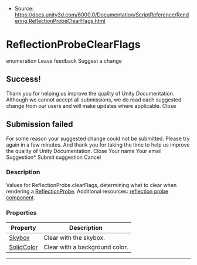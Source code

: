 * Source: https://docs.unity3d.com/6000.0/Documentation/ScriptReference/Rendering.ReflectionProbeClearFlags.html

# ReflectionProbeClearFlags
enumeration
Leave feedback
Suggest a change
## Success!
Thank you for helping us improve the quality of Unity Documentation. Although we cannot accept all submissions, we do read each suggested change from our users and will make updates where applicable.
Close
## Submission failed
For some reason your suggested change could not be submitted. Please <a>try again</a> in a few minutes. And thank you for taking the time to help us improve the quality of Unity Documentation.
Close
Your name Your email Suggestion* Submit suggestion
Cancel
### Description
Values for ReflectionProbe.clearFlags, determining what to clear when rendering a [ReflectionProbe](https://docs.unity3d.com/6000.0/Documentation/ScriptReference/ReflectionProbe.html).
Additional resources: [reflection probe component](https://docs.unity3d.com/6000.0/Documentation/Manual/class-ReflectionProbe.html).
### Properties
Property | Description  
---|---  
[Skybox](https://docs.unity3d.com/6000.0/Documentation/ScriptReference/Rendering.ReflectionProbeClearFlags.Skybox.html) | Clear with the skybox.  
[SolidColor](https://docs.unity3d.com/6000.0/Documentation/ScriptReference/Rendering.ReflectionProbeClearFlags.SolidColor.html) | Clear with a background color.  
* * *
